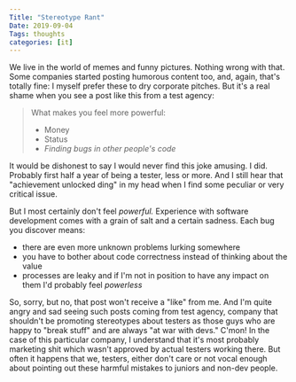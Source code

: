 ```yaml
---
Title: "Stereotype Rant"
Date: 2019-09-04
Tags: thoughts
categories: [it]
---
```


We live in the world of memes and funny pictures. Nothing wrong with that. Some companies started posting humorous content too, and, again, that's totally fine: I myself prefer these to dry corporate pitches. But it's a real shame when you see a post like this from a test agency: 

> What makes you feel more powerful:
> 
> * Money
> * Status
> * *Finding bugs in other people's code*


It would be dishonest to say I would never find this joke amusing. I did. Probably first half a year of being a tester, less or more. And I still hear that "achievement unlocked ding" in my head when I find some peculiar or very critical issue. 

But I most certainly don't feel *powerful.* Experience with software development comes with a grain of salt and a certain sadness. Each bug you discover means:

* there are even more unknown problems lurking somewhere
* you have to bother about code correctness instead of thinking about the value
* processes are leaky and if I'm not in position to have any impact on them I'd probably feel *powerless*

So, sorry, but no, that post won't receive a "like" from me. And I'm quite angry and sad seeing such posts coming from test agency, company that shouldn't be promoting stereotypes about testers as those guys who are happy to "break stuff" and are always "at war with devs." C'mon! In the case of this particular company, I understand that it's most probably marketing shit which wasn't approved by actual testers working there. But often it happens that we, testers, either don't care or not vocal enough about pointing out these harmful mistakes to juniors and non-dev people.
